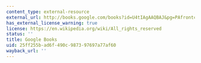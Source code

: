 ```yaml
---
content_type: external-resource
external_url: http://books.google.com/books?id=U4tIAgAAQBAJ&pg=PAfrontcover
has_external_license_warning: true
license: https://en.wikipedia.org/wiki/All_rights_reserved
status: ''
title: Google Books
uid: 25ff255b-ad6f-490c-9873-97697a77af60
wayback_url: ''
---
```

